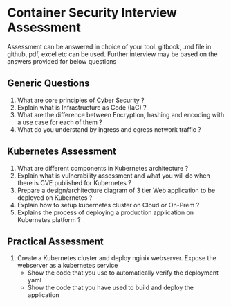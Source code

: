 # Container Security Interview Assessment
Assessment can be answered in choice of your tool. gitbook, .md file in github, pdf, excel etc can be used. Further interview may be based on the answers provided for below questions

## Generic Questions
1. What are core principles of Cyber Security ?
2. Explain what is Infrastructure as Code (IaC) ?
3. What are the difference between Encryption, hashing and encoding with a use case for each of them ?
4. What do you understand by ingress and egress network traffic ?

## Kubernetes Assessment
1. What are different components in Kubernetes architecture ?
2. Explain what is vulnerability assessment and what you will do when there is CVE published for Kubernetes ?
3. Prepare a design/architecture diagram of 3 tier Web application to be deployed on Kubernetes ?
4. Explain how to setup kubernetes cluster on Cloud or On-Prem ?
5. Explains the process of deploying a production application on Kubernetes platform ?

## Practical Assessment
1. Create a Kubernetes cluster and deploy nginix webserver. Expose the webserver as a kubernetes service
    - Show the code that you use to automatically verify the deployment yaml 
    - Show the code that you have used to build and deploy the application 
